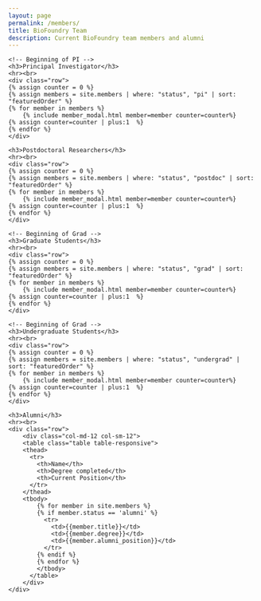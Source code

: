 ```yaml
---
layout: page
permalink: /members/
title: BioFoundry Team
description: Current BioFoundry team members and alumni
---
```

<div class="container">
	
	<!-- Beginning of PI -->
	<h3>Principal Investigator</h3>
	<hr><br>
	<div class="row">
	{% assign counter = 0 %}
	{% assign members = site.members | where: "status", "pi" | sort: "featuredOrder" %}
	{% for member in members %}
		{% include member_modal.html member=member counter=counter%}
	{% assign counter=counter | plus:1  %}
	{% endfor %}
	</div>

	<h3>Postdoctoral Researchers</h3>
	<hr><br>
	<div class="row">
	{% assign counter = 0 %}
	{% assign members = site.members | where: "status", "postdoc" | sort: "featuredOrder" %}
	{% for member in members %}
		{% include member_modal.html member=member counter=counter%}
	{% assign counter=counter | plus:1  %}
	{% endfor %}
	</div>

	<!-- Beginning of Grad -->
	<h3>Graduate Students</h3>
	<hr><br>
	<div class="row">
	{% assign counter = 0 %}
	{% assign members = site.members | where: "status", "grad" | sort: "featuredOrder" %}
	{% for member in members %}
		{% include member_modal.html member=member counter=counter%}
	{% assign counter=counter | plus:1  %}
	{% endfor %}
	</div>

	<!-- Beginning of Grad -->
	<h3>Undergraduate Students</h3>
	<hr><br>
	<div class="row">
	{% assign counter = 0 %}
	{% assign members = site.members | where: "status", "undergrad" | sort: "featuredOrder" %}
	{% for member in members %}
		{% include member_modal.html member=member counter=counter%}
	{% assign counter=counter | plus:1  %}
	{% endfor %}
	</div>

	<h3>Alumni</h3>
	<hr><br>
	<div class="row">
		<div class="col-md-12 col-sm-12">
		<table class="table table-responsive">
	    <thead>
	      <tr>
	        <th>Name</th>
	        <th>Degree completed</th>
	        <th>Current Position</th>
	      </tr>
	    </thead>
	    <tbody>
	    	{% for member in site.members %}
			{% if member.status == 'alumni' %}
		      <tr>
		        <td>{{member.title}}</td>
		        <td>{{member.degree}}</td>
		        <td>{{member.alumni_position}}</td>
		      </tr>
	    	{% endif %}
			{% endfor %}
		    </tbody>
		  </table>
		</div>
	</div>

</div>

